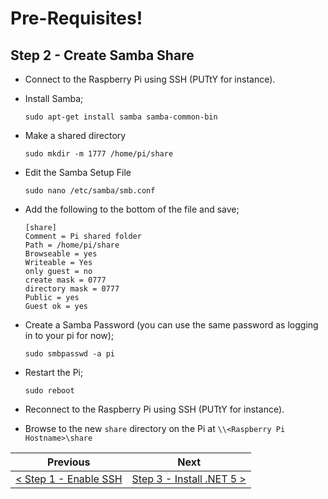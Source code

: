 # Pre-Requisites! #

## Step 2 - Create Samba Share ##

- Connect to the Raspberry Pi using SSH (PUTtY for instance).
- Install Samba;

    ```
    sudo apt-get install samba samba-common-bin
    ```

- Make a shared directory

    ```
    sudo mkdir -m 1777 /home/pi/share
    ```

- Edit the Samba Setup File

    ```
    sudo nano /etc/samba/smb.conf
    ```

- Add the following to the bottom of the file and save;

    ```    
    [share]
    Comment = Pi shared folder
    Path = /home/pi/share
    Browseable = yes
    Writeable = Yes
    only guest = no
    create mask = 0777
    directory mask = 0777
    Public = yes
    Guest ok = yes
    ```

- Create a Samba Password (you can use the same password as logging in to your pi for now);

    ```
    sudo smbpasswd -a pi
    ```

- Restart the Pi;

    ```
    sudo reboot
    ```
- Reconnect to the Raspberry Pi using SSH (PUTtY for instance).
- Browse to the new `share` directory on the Pi at `\\<Raspberry Pi Hostname>\share`

| Previous | Next |
| -------- | ---- |
| [< Step 1 - Enable SSH](01-enable-ssh.md) | [Step 3 - Install .NET 5 >](03-install-dot-net-5.md) |
